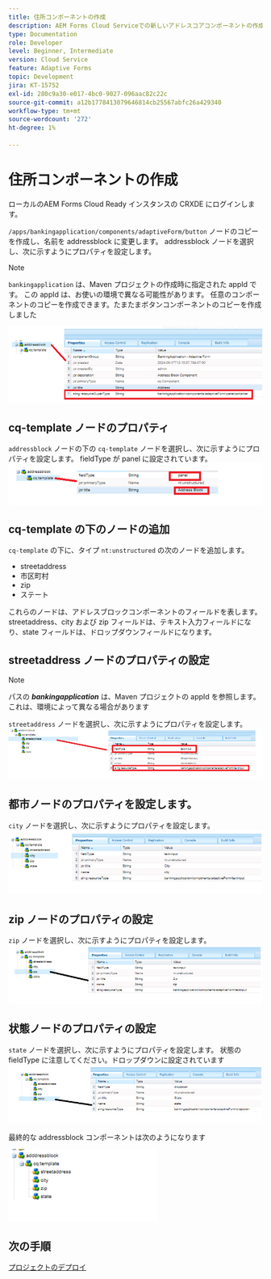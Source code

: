 ```yaml
---
title: 住所コンポーネントの作成
description: AEM Forms Cloud Serviceでの新しいアドレスコアコンポーネントの作成
type: Documentation
role: Developer
level: Beginner, Intermediate
version: Cloud Service
feature: Adaptive Forms
topic: Development
jira: KT-15752
exl-id: 280c9a30-e017-4bc0-9027-096aac82c22c
source-git-commit: a12b1778413079646814cb25567abfc26a429340
workflow-type: tm+mt
source-wordcount: '272'
ht-degree: 1%

---
```


# 住所コンポーネントの作成

ローカルのAEM Forms Cloud Ready インスタンスの CRXDE にログインします。

``/apps/bankingapplication/components/adaptiveForm/button`` ノードのコピーを作成し、名前を addressblock に変更します。 addressblock ノードを選択し、次に示すようにプロパティを設定します。

>[!NOTE]
>
> ``bankingapplication`` は、Maven プロジェクトの作成時に指定された appId です。 この appId は、お使いの環境で異なる可能性があります。 任意のコンポーネントのコピーを作成できます。たまたまボタンコンポーネントのコピーを作成しました


![address-bloc](assets/address-properties.png)

## cq-template ノードのプロパティ

``addressblock`` ノードの下の ``cq-template`` ノードを選択し、次に示すようにプロパティを設定します。 fieldType が panel に設定されています。
![cq-template](assets/cq-template.png)

## cq-template の下のノードの追加

``cq-template`` の下に、タイプ ``nt:unstructured`` の次のノードを追加します。

* streetaddress
* 市区町村
* zip
* ステート

これらのノードは、アドレスブロックコンポーネントのフィールドを表します。 streetaddress、city および zip フィールドは、テキスト入力フィールドになり、state フィールドは、ドロップダウンフィールドになります。

## streetaddress ノードのプロパティの設定

>[!NOTE]
>
> パスの **_bankingapplication_** は、Maven プロジェクトの appId を参照します。 これは、環境によって異なる場合があります

``streetaddress`` ノードを選択し、次に示すようにプロパティを設定します。
![ 番地 ](assets/streetaddress.png)

## 都市ノードのプロパティを設定します。

``city`` ノードを選択し、次に示すようにプロパティを設定します。
![ 市区町村 ](assets/city.png)

## zip ノードのプロパティの設定

``zip`` ノードを選択し、次に示すようにプロパティを設定します。
![zip](assets/zip.png)

## 状態ノードのプロパティの設定

``state`` ノードを選択し、次に示すようにプロパティを設定します。 状態の fieldType に注意してください。ドロップダウンに設定されています
![state](assets/state.png)

最終的な addressblock コンポーネントは次のようになります

![ 最終アドレス ](assets/crx-address-block.png)

## 次の手順

[プロジェクトのデプロイ](./deploy-your-project.md)
